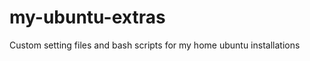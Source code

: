 my-ubuntu-extras
================

Custom setting files and bash scripts for my home ubuntu installations

